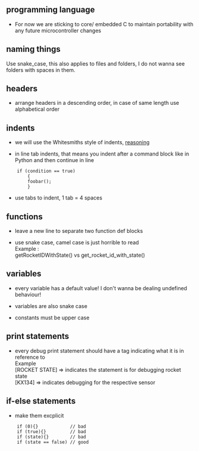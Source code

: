 ## programming language

- For now we are sticking to core/ embedded C to maintain portability with any future microcontroller changes

## naming things

Use snake_case, this also applies to files and folders, I do not wanna see folders with spaces in them.

## headers

- arrange headers in a descending order, in case of same length use alphabetical order  


## indents

- we will use the Whitesmiths style of indents, [reasoning](http://www.activeclickweb.com/whitesmiths/index.html)  

- in line tab indents, that means you indent after a command block like in Python and then continue in line  

```
    if (condition == true)
        {
        foobar();
        }
```

- use tabs to indent, 1 tab = 4 spaces  


## functions

- leave a new line to separate two function def blocks  

- use snake case, camel case is just horrible to read  
    Example :  
        getRocketIDWithState() vs get_rocket_id_with_state()  


## variables

- every variable has a default value! I don't wanna be dealing undefined behaviour!  

- variables are also snake case  

- constants must be upper case

## print statements

- every debug print statement should have a tag indicating what it is in reference to   
    Example  
        [ROCKET STATE] => indicates the statement is for debugging rocket state  
        [KX134] => indicates debugging for the respective sensor  


## if-else statements

- make them excplicit

```
    if (0){}            // bad
    if (true){}         // bad
    if (state){}        // bad
    if (state == false) // good
```
